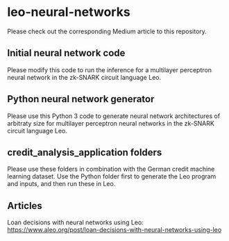 # leo-neural-networks

Please check out the corresponding Medium article to this repository.

## Initial neural network code

Please modify this code to run the inference for a multilayer perceptron neural network in the zk-SNARK circuit language Leo.

## Python neural network generator

Please use this Python 3 code to generate neural network architectures of arbitraty size for multilayer perceptron neural networks in the zk-SNARK circuit language Leo.

## credit_analysis_application folders

Please use these folders in combination with the German credit machine learning dataset. Use the Python folder first to generate the Leo program and inputs, and then run these in Leo.

## Articles
Loan decisions with neural networks using Leo: https://www.aleo.org/post/loan-decisions-with-neural-networks-using-leo
